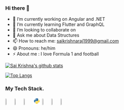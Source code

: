 ### Hi there 👋

<!--
**saikrishnaraj/saikrishnaraj** is a ✨ _special_ ✨ repository because its `README.md` (this file) appears on your GitHub profile.

Here are some ideas to get you started:
-->
- 🔭 I’m currently working on Angular and .NET
- 🌱 I’m currently learning Flutter and GraphQL
- 👯 I’m looking to collaborate on 
- 💬 Ask me about Data Structures
- 📫 How to reach me: saikrishnaraj1999@gmail.com
- 😄 Pronouns: he/him
- ⚡ About me : I love Formula 1 and football

[![Sai Krishna's github stats](https://github-readme-stats.vercel.app/api?username=saikrishnaraj&show_icons=true&theme=tokyonight)](https://github.com/saikrishnaraj/github-readme-stats)

[![Top Langs](https://github-readme-stats.vercel.app/api/top-langs/?username=saikrishnaraj&layout=compact&theme=tokyonight)](https://github.com/saikrishnaraj/github-readme-stats)

### My Tech Stack.

<p float="left">
   <img src="https://img.icons8.com/color/452/nodejs.png" width="5%" height="5%">
  <img src="https://camo.githubusercontent.com/d1f1645b9ef49f552fa58d6170bf0f516e023979/68747470733a2f2f7777772e766563746f726c6f676f2e7a6f6e652f6c6f676f732f66697265626173652f66697265626173652d69636f6e2e737667" width="5%" height="5%">
  <img src="https://camo.githubusercontent.com/0718de253954368a746d474ac4145da14ed303e0/68747470733a2f2f72656163746e61746976652e6465762f696d672f6865616465725f6c6f676f2e737667" width="5%" height="5%">
 
  <img src="https://raw.githubusercontent.com/github/explore/80688e429a7d4ef2fca1e82350fe8e3517d3494d/topics/python/python.png" width="5%" height="5%">
  <img src="https://angular.io/assets/images/logos/angular/angular.png" width="5%" height="5%">
  <img src="https://cdn.volaresystems.com/Images/Posts/2019/12/aspnet_logo.png" width="5%" height="5%">
  <img src="http://assets.stickpng.com/thumbs/58481021cef1014c0b5e494b.png" width="5%" height="5%">

  
</p>

